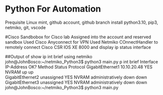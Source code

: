 # Python For Automation
Prequisite
Linux mint, github account, github branch
install  python3.10, pip3, netmiko, git, vscode

#Cisco Sandbobox for Cisco lab 
Assigned into the account and reserved sandbox
Used Cisco Anyconnect for VPN
Used Netmiko COnnectHandler to remotely connect Cisco CSR IOS XE 8000 and display ip status interface 

##Output of show ip int brief using netmiko
john@JohnBosco:~/netmiko_Python3$ python3 main.py 
p int brief
Interface              IP-Address      OK? Method Status                Protocol
GigabitEthernet1       10.10.20.48     YES NVRAM  up                    up      
GigabitEthernet2       unassigned      YES NVRAM  administratively down down    
GigabitEthernet3       unassigned      YES NVRAM  administratively down down    
john@JohnBosco:~/netmiko_Python3$ python3 main.py 
